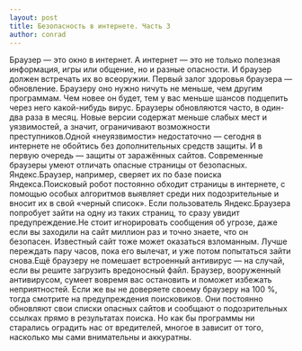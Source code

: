 ```yaml
---
layout: post
title: Безопасность в интернете. Часть 3
author: conrad
---
```


 Браузер — это окно в интернет. А интернет — это не только полезная информация,
 игры или общение, но и разные опасности. И браузер должен встречать их во
 всеоружии. Первый залог здоровья браузера — обновление. Браузеру оно нужно ничуть
 не меньше, чем другим программам. Чем новее он будет, тем у вас меньше шансов
 подцепить через него какой-нибудь вирус. Браузеры обновляются часто, в один-два
 раза в месяц. Новые версии содержат меньше слабых мест и уязвимостей, а значит,
 ограничивают возможности преступников.Одной «неуязвимости» недостаточно — сегодня
 в интернете не обойтись без дополнительных средств защиты. И в первую очередь
 — защиты от заражённых сайтов. Современные браузеры умеют отличать опасные
 страницы от безопасных. Яндекс.Браузер, например, сверяет их по базе поиска
 Яндекса.Поисковый робот постоянно обходит страницы в интернете, с помощью особых
 алгоритмов выявляет среди них подозрительные и вносит их в свой «черный список».
 Если пользователь Яндекс.Браузера попробует зайти на одну из таких страниц,
 то сразу увидит предупреждение.Не стоит игнорировать сообщения об угрозе, даже
 если вы заходили на сайт миллион раз и точно знаете, что он безопасен. Известный
сайт тоже может оказаться взломанным. Лучше переждать пару часов, пока его вылечат,
 и уже потом попытаться зайти снова.Ещё браузеру не помешает встроенный антивирус
 — на случай, если вы решите загрузить вредоносный файл. Браузер, вооруженный
 антивирусом, сумеет вовремя вас остановить и поможет избежать неприятностей.
 Если же вы не доверяете своему браузеру на 100 %, тогда смотрите на
 предупреждения поисковиков. Они постоянно обновляют свои списки опасных
 сайтов и сообщают о подозрительных ссылках прямо в результатах поиска.
 Но как бы программы ни старались оградить нас от вредителей, многое в зависит от
 того, насколько мы сами внимательны и аккуратны.
